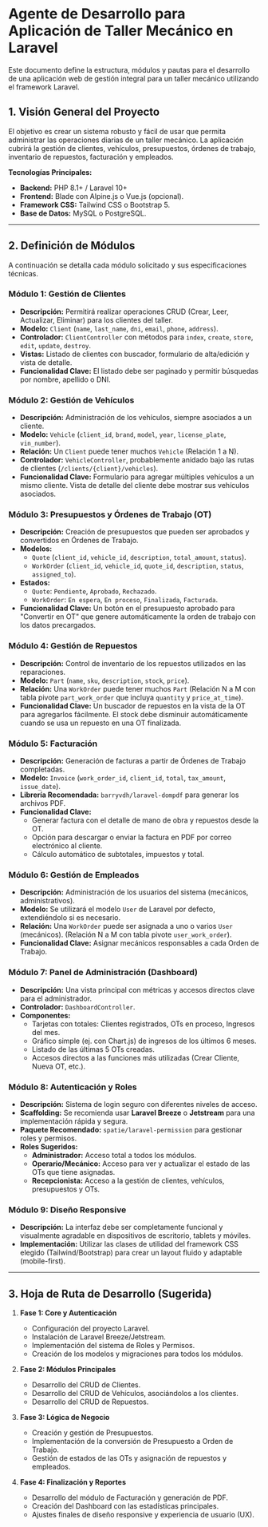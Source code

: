 # Agente de Desarrollo para Aplicación de Taller Mecánico en Laravel

Este documento define la estructura, módulos y pautas para el desarrollo de una aplicación web de gestión integral para un taller mecánico utilizando el framework Laravel.

## 1. Visión General del Proyecto

El objetivo es crear un sistema robusto y fácil de usar que permita administrar las operaciones diarias de un taller mecánico. La aplicación cubrirá la gestión de clientes, vehículos, presupuestos, órdenes de trabajo, inventario de repuestos, facturación y empleados.

**Tecnologías Principales:**
* **Backend:** PHP 8.1+ / Laravel 10+
* **Frontend:** Blade con Alpine.js o Vue.js (opcional).
* **Framework CSS:** Tailwind CSS o Bootstrap 5.
* **Base de Datos:** MySQL o PostgreSQL.

---

## 2. Definición de Módulos

A continuación se detalla cada módulo solicitado y sus especificaciones técnicas.

### Módulo 1: Gestión de Clientes
* **Descripción:** Permitirá realizar operaciones CRUD (Crear, Leer, Actualizar, Eliminar) para los clientes del taller.
* **Modelo:** `Client` (`name`, `last_name`, `dni`, `email`, `phone`, `address`).
* **Controlador:** `ClientController` con métodos para `index`, `create`, `store`, `edit`, `update`, `destroy`.
* **Vistas:** Listado de clientes con buscador, formulario de alta/edición y vista de detalle.
* **Funcionalidad Clave:** El listado debe ser paginado y permitir búsquedas por nombre, apellido o DNI.

### Módulo 2: Gestión de Vehículos
* **Descripción:** Administración de los vehículos, siempre asociados a un cliente.
* **Modelo:** `Vehicle` (`client_id`, `brand`, `model`, `year`, `license_plate`, `vin_number`).
* **Relación:** Un `Client` puede tener muchos `Vehicle` (Relación 1 a N).
* **Controlador:** `VehicleController`, probablemente anidado bajo las rutas de clientes (`/clients/{client}/vehicles`).
* **Funcionalidad Clave:** Formulario para agregar múltiples vehículos a un mismo cliente. Vista de detalle del cliente debe mostrar sus vehículos asociados.

### Módulo 3: Presupuestos y Órdenes de Trabajo (OT)
* **Descripción:** Creación de presupuestos que pueden ser aprobados y convertidos en Órdenes de Trabajo.
* **Modelos:**
    * `Quote` (`client_id`, `vehicle_id`, `description`, `total_amount`, `status`).
    * `WorkOrder` (`client_id`, `vehicle_id`, `quote_id`, `description`, `status`, `assigned_to`).
* **Estados:**
    * `Quote`: `Pendiente`, `Aprobado`, `Rechazado`.
    * `WorkOrder`: `En espera`, `En proceso`, `Finalizada`, `Facturada`.
* **Funcionalidad Clave:** Un botón en el presupuesto aprobado para "Convertir en OT" que genere automáticamente la orden de trabajo con los datos precargados.

### Módulo 4: Gestión de Repuestos
* **Descripción:** Control de inventario de los repuestos utilizados en las reparaciones.
* **Modelo:** `Part` (`name`, `sku`, `description`, `stock`, `price`).
* **Relación:** Una `WorkOrder` puede tener muchos `Part` (Relación N a M con tabla pivote `part_work_order` que incluya `quantity` y `price_at_time`).
* **Funcionalidad Clave:** Un buscador de repuestos en la vista de la OT para agregarlos fácilmente. El stock debe disminuir automáticamente cuando se usa un repuesto en una OT finalizada.

### Módulo 5: Facturación
* **Descripción:** Generación de facturas a partir de Órdenes de Trabajo completadas.
* **Modelo:** `Invoice` (`work_order_id`, `client_id`, `total`, `tax_amount`, `issue_date`).
* **Librería Recomendada:** `barryvdh/laravel-dompdf` para generar los archivos PDF.
* **Funcionalidad Clave:**
    * Generar factura con el detalle de mano de obra y repuestos desde la OT.
    * Opción para descargar o enviar la factura en PDF por correo electrónico al cliente.
    * Cálculo automático de subtotales, impuestos y total.

### Módulo 6: Gestión de Empleados
* **Descripción:** Administración de los usuarios del sistema (mecánicos, administrativos).
* **Modelo:** Se utilizará el modelo `User` de Laravel por defecto, extendiéndolo si es necesario.
* **Relación:** Una `WorkOrder` puede ser asignada a uno o varios `User` (mecánicos). (Relación N a M con tabla pivote `user_work_order`).
* **Funcionalidad Clave:** Asignar mecánicos responsables a cada Orden de Trabajo.

### Módulo 7: Panel de Administración (Dashboard)
* **Descripción:** Una vista principal con métricas y accesos directos clave para el administrador.
* **Controlador:** `DashboardController`.
* **Componentes:**
    * Tarjetas con totales: Clientes registrados, OTs en proceso, Ingresos del mes.
    * Gráfico simple (ej. con Chart.js) de ingresos de los últimos 6 meses.
    * Listado de las últimas 5 OTs creadas.
    * Accesos directos a las funciones más utilizadas (Crear Cliente, Nueva OT, etc.).

### Módulo 8: Autenticación y Roles
* **Descripción:** Sistema de login seguro con diferentes niveles de acceso.
* **Scaffolding:** Se recomienda usar **Laravel Breeze** o **Jetstream** para una implementación rápida y segura.
* **Paquete Recomendado:** `spatie/laravel-permission` para gestionar roles y permisos.
* **Roles Sugeridos:**
    * **Administrador:** Acceso total a todos los módulos.
    * **Operario/Mecánico:** Acceso para ver y actualizar el estado de las OTs que tiene asignadas.
    * **Recepcionista:** Acceso a la gestión de clientes, vehículos, presupuestos y OTs.

### Módulo 9: Diseño Responsive
* **Descripción:** La interfaz debe ser completamente funcional y visualmente agradable en dispositivos de escritorio, tablets y móviles.
* **Implementación:** Utilizar las clases de utilidad del framework CSS elegido (Tailwind/Bootstrap) para crear un layout fluido y adaptable (mobile-first).

---

## 3. Hoja de Ruta de Desarrollo (Sugerida)

1.  **Fase 1: Core y Autenticación**
    * Configuración del proyecto Laravel.
    * Instalación de Laravel Breeze/Jetstream.
    * Implementación del sistema de Roles y Permisos.
    * Creación de los modelos y migraciones para todos los módulos.

2.  **Fase 2: Módulos Principales**
    * Desarrollo del CRUD de Clientes.
    * Desarrollo del CRUD de Vehículos, asociándolos a los clientes.
    * Desarrollo del CRUD de Repuestos.

3.  **Fase 3: Lógica de Negocio**
    * Creación y gestión de Presupuestos.
    * Implementación de la conversión de Presupuesto a Orden de Trabajo.
    * Gestión de estados de las OTs y asignación de repuestos y empleados.

4.  **Fase 4: Finalización y Reportes**
    * Desarrollo del módulo de Facturación y generación de PDF.
    * Creación del Dashboard con las estadísticas principales.
    * Ajustes finales de diseño responsive y experiencia de usuario (UX).
